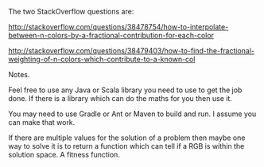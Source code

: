 
The two StackOverflow questions are:

http://stackoverflow.com/questions/38478754/how-to-interpolate-between-n-colors-by-a-fractional-contribution-for-each-color

http://stackoverflow.com/questions/38479403/how-to-find-the-fractional-weighting-of-n-colors-which-contribute-to-a-known-col

Notes.

Feel free to use any Java or Scala library you need to use to get the job done. If there is a library which can do
the maths for you then use it.

You may need to use Gradle or Ant or Maven to build and run. I assume you can make that work.

If there are multiple values for the solution of a problem then maybe one way to solve it is to return a function
which can tell if a RGB is within the solution space. A fitness function.